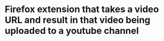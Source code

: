 # Firefox extension that takes a video URL and result in that video being uploaded to a youtube channel
